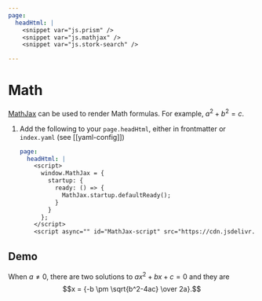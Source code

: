 ```yaml
---
page:
  headHtml: |
    <snippet var="js.prism" />
    <snippet var="js.mathjax" />
    <snippet var="js.stork-search" />

---
```


# Math

[MathJax](https://www.mathjax.org) can be used to render Math formulas.  For example, $a^2 + b ^ 2 = c$.

1. Add the following to your `page.headHtml`, either in frontmatter or `index.yaml` (see [[yaml-config]])
    ```yaml
    page:
      headHtml: |
        <script>
          window.MathJax = {
            startup: {
              ready: () => {
                MathJax.startup.defaultReady();
              }
            }
          };
        </script>
        <script async="" id="MathJax-script" src="https://cdn.jsdelivr.net/npm/mathjax@3/es5/tex-mml-chtml.js"></script>
    ```

## Demo

When $a \ne 0$, there are two solutions to $ax^2 + bx + c = 0$ and they are
$$x = {-b \pm \sqrt{b^2-4ac} \over 2a}.$$
